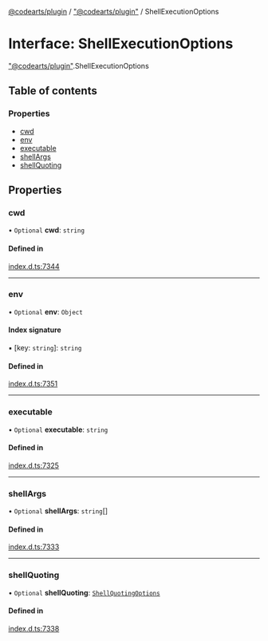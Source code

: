 [@codearts/plugin](../README.md) / ["@codearts/plugin"](../modules/_codearts_plugin_.md) / ShellExecutionOptions

# Interface: ShellExecutionOptions

["@codearts/plugin"](../modules/_codearts_plugin_.md).ShellExecutionOptions

## Table of contents

### Properties

- [cwd](codearts_plugin_.ShellExecutionOptions.md#cwd)
- [env](codearts_plugin_.ShellExecutionOptions.md#env)
- [executable](codearts_plugin_.ShellExecutionOptions.md#executable)
- [shellArgs](codearts_plugin_.ShellExecutionOptions.md#shellargs)
- [shellQuoting](codearts_plugin_.ShellExecutionOptions.md#shellquoting)

## Properties

### cwd

• `Optional` **cwd**: `string`

#### Defined in

[index.d.ts:7344](https://github.com/huaweicloud/cloudide-plugin-api/blob/84e382d/index.d.ts#L7344)

___

### env

• `Optional` **env**: `Object`

#### Index signature

▪ [key: `string`]: `string`

#### Defined in

[index.d.ts:7351](https://github.com/huaweicloud/cloudide-plugin-api/blob/84e382d/index.d.ts#L7351)

___

### executable

• `Optional` **executable**: `string`

#### Defined in

[index.d.ts:7325](https://github.com/huaweicloud/cloudide-plugin-api/blob/84e382d/index.d.ts#L7325)

___

### shellArgs

• `Optional` **shellArgs**: `string`[]

#### Defined in

[index.d.ts:7333](https://github.com/huaweicloud/cloudide-plugin-api/blob/84e382d/index.d.ts#L7333)

___

### shellQuoting

• `Optional` **shellQuoting**: [`ShellQuotingOptions`](codearts_plugin_.ShellQuotingOptions.md)

#### Defined in

[index.d.ts:7338](https://github.com/huaweicloud/cloudide-plugin-api/blob/84e382d/index.d.ts#L7338)
